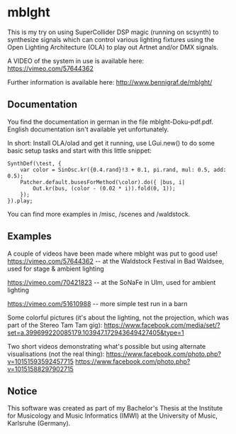 mblght
======

This is my try on using SuperCollider DSP magic (running on scsynth) to synthesize signals which can control various lighting fixtures using the Open Lighting Architecture (OLA) to play out Artnet and/or DMX signals.

A VIDEO of the system in use is available here: https://vimeo.com/57644362

Further information is available here: http://www.bennigraf.de/mblght/

Documentation
-------------

You find the documentation in german in the file mblght-Doku-pdf.pdf. English documentation isn't available yet unfortunately.

In short: Install OLA/olad and get it running, use LGui.new() to do some basic setup tasks and start with this little snippet:

	SynthDef(\test, {
		var color = SinOsc.kr({0.4.rand}!3 + 0.1, pi.rand, mul: 0.5, add: 0.5);
		Patcher.default.busesForMethod(\color).do({ |bus, i|
			Out.kr(bus, (color - (0.02 * i)).fold(0, 1));
		});
	}).play;

You can find more examples in /misc, /scenes and /waldstock.

Examples
--------

A couple of videos have been made where mblght was put to good use!
https://vimeo.com/57644362 -- at the Waldstock Festival in Bad Waldsee, used for stage & ambient lighting

https://vimeo.com/70421823 -- at the SoNaFe in Ulm, used for ambient lighting

https://vimeo.com/51610988 -- more simple test run in a barn

Some colorful pictures (it's about the lighting, not the projection, which was part of the Stereo Tam Tam gig):
https://www.facebook.com/media/set/?set=a.399699220085179.103947.172943649427405&type=1

Two short videos demonstrating what's possible but using alternate visualisations (not the real thing):
https://www.facebook.com/photo.php?v=10151593592457715
https://www.facebook.com/photo.php?v=10151588297902715

Notice
------

This software was created as part of my Bachelor's Thesis at the Institute for Musicology and Music Informatics (IMWI) at the University of Music, Karlsruhe (Germany).
